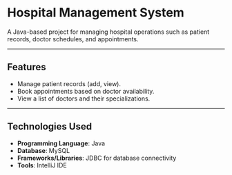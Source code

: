 # Hospital Management System

A Java-based project for managing hospital operations such as patient records, doctor schedules, and appointments.

---

## Features
- Manage patient records (add, view). 
- Book appointments based on doctor availability.
- View a list of doctors and their specializations.

---

## Technologies Used
- **Programming Language**: Java
- **Database**: MySQL
- **Frameworks/Libraries**: JDBC for database connectivity
- **Tools**: IntelliJ IDE


